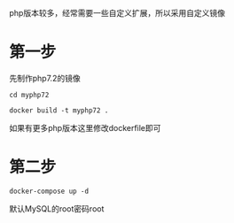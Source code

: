 
php版本较多，经常需要一些自定义扩展，所以采用自定义镜像

第一步
=====================


先制作php7.2的镜像
 
    cd myphp72
  
    docker build -t myphp72 . 
 
如果有更多php版本这里修改dockerfile即可

第二步
=====================


 
    docker-compose up -d
 

默认MySQL的root密码root
